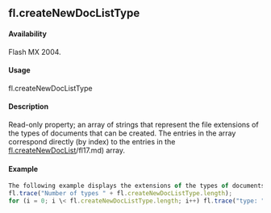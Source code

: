 ## fl.createNewDocListType

#### Availability

Flash MX 2004.

#### Usage

fl.createNewDocListType

#### Description

Read-only property; an array of strings that represent the file extensions of the types of documents that can be created. The entries in the array correspond directly (by index) to the entries in the [fl.createNewDocList](../flash_object_(fl)/fl17.md)/fl17.md) array.

#### Example

```javascript
The following example displays the extensions of the types of documents that can be created, in the Output panel:
fl.trace("Number of types " + fl.createNewDocListType.length);
for (i = 0; i \< fl.createNewDocListType.length; i++) fl.trace("type: " + fl.createNewDocListType\[i\]);

```